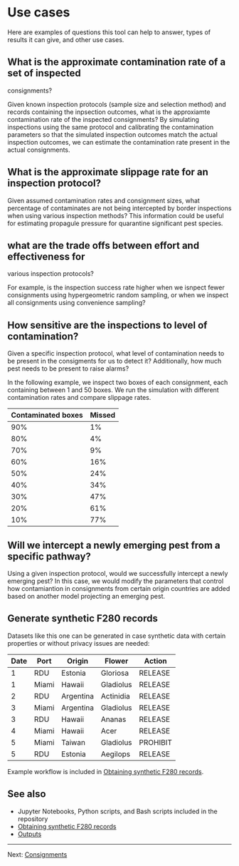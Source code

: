 # Use cases

Here are examples of questions this tool can help to answer,
types of results it can give, and other use cases.

## What is the approximate contamination rate of a set of inspected
consignments?

Given known inspection protocols (sample size and selection method) and
records containing the inpsection outcomes, what is the approxiamte
contamination rate of the inspected consignments? By simulating
inspections using the same protocol and calibrating the contamination
parameters so that the simulated inspection outcomes match the actual
inspection outcomes, we can estimate the contamination rate present
in the actual consignments.

## What is the approximate slippage rate for an inspection protocol?

Given assumed contamination rates and consignment sizes, what percentage
of contaminates are not being intercepted by border inspections when using
various inspection methods? This information could be useful for estimating
propagule pressure for quarantine significant pest species.

## what are the trade offs between effort and effectiveness for
various inspection protocols?

For example, is the inspection success rate higher when we isnpect fewer
consignments using hypergeometric random sampling, or when we inspect
all consignments using convenience sampling?

## How sensitive are the inspections to level of contamination?

Given a specific inspection protocol, what level of contamination
needs to be present in the consigments for us to detect it? Additionally,
how much pest needs to be present to raise alarms?

In the following example, we inspect two boxes of each consignment,
each containing between 1 and 50 boxes. We run the simulation with
different contamination rates and compare slippage rates.

| Contaminated boxes | Missed |
| ------------------ | ------ |
| 90%                |  1%    |
| 80%                |  4%    |
| 70%                |  9%    |
| 60%                | 16%    |
| 50%                | 24%    |
| 40%                | 34%    |
| 30%                | 47%    |
| 20%                | 61%    |
| 10%                | 77%    |

## Will we intercept a newly emerging pest from a specific pathway?

Using a given inspection protocol, would we successfully intercept
a newly emerging pest? In this case, we would modify the parameters
that control how contamiantion in consignments from certain origin
countries are added based on another model projecting an emerging pest.

## Generate synthetic F280 records

Datasets like this one can be generated in case synthetic data with certain
properties or without privacy issues are needed:

| Date | Port | Origin | Flower | Action |
| ---- | ---- | ------ | ------ | ------ |
| 1 | RDU | Estonia | Gloriosa | RELEASE |
| 1 | Miami | Hawaii | Gladiolus | RELEASE |
| 2 | RDU | Argentina | Actinidia | RELEASE |
| 3 | Miami | Argentina | Gladiolus | RELEASE |
| 3 | RDU | Hawaii | Ananas | RELEASE |
| 4 | Miami | Hawaii | Acer | RELEASE |
| 5 | Miami | Taiwan | Gladiolus | PROHIBIT |
| 5 | RDU | Estonia | Aegilops | RELEASE |

Example workflow is included in [Obtaining synthetic F280 records](synthetic_f280.md).

## See also

* Jupyter Notebooks, Python scripts, and Bash scripts included in the repository
* [Obtaining synthetic F280 records](synthetic_f280.md)
* [Outputs](outputs.md)

---

Next: [Consignments](consignments.md)
